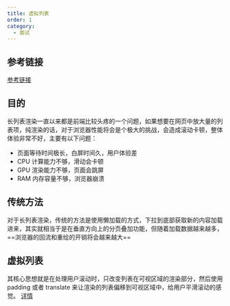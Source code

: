 ```yaml
---
title: 虚拟列表
order: 1
category:
  - 面试
---
```


## 参考链接

[参考链接](https://juejin.cn/post/7215114042494844988#heading-7)

## 目的

长列表渲染一直以来都是前端比较头疼的一个问题，如果想要在网页中放大量的列表项，纯渲染的话，对于浏览器性能将会是个极大的挑战，会造成滚动卡顿，整体体验非常不好，主要有以下问题：

- 页面等待时间极长，白屏时间久，用户体验差
- CPU 计算能力不够，滑动会卡顿
- GPU 渲染能力不够，页面会跳屏
- RAM 内存容量不够，浏览器崩溃

## 传统方法

对于长列表渲染，传统的方法是使用懒加载的方式，下拉到底部获取新的内容加载进来，其实就相当于是在垂直方向上的分页叠加功能，但随着加载数据越来越多，==浏览器的回流和重绘的开销将会越来越大==

## 虚拟列表

其核心思想就是在处理用户滚动时，只改变列表在可视区域的渲染部分，然后使用 padding 或者 translate 来让渲染的列表偏移到可视区域中，给用户平滑滚动的感觉。
[详情](https://www.yuque.com/megumilove/viikdx/tpd4dluzwm6ts0mi)
